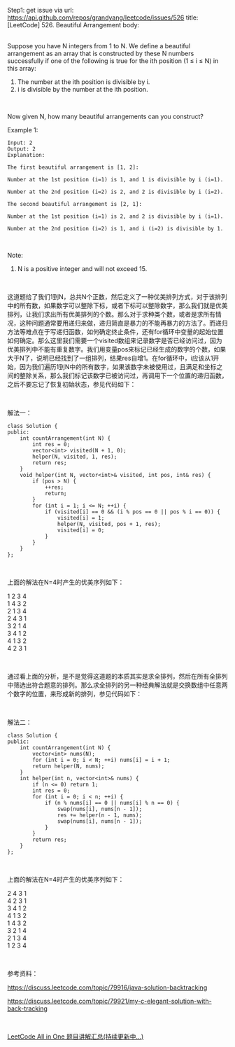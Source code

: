 Step1: get issue via url: https://api.github.com/repos/grandyang/leetcode/issues/526 
 title:[LeetCode] 526. Beautiful Arrangement 
 body:  
  

Suppose you have N integers from 1 to N. We define a beautiful arrangement as an array that is constructed by these N numbers successfully if one of the following is true for the ith position (1 ≤ i ≤ N) in this array:

  1. The number at the ith position is divisible by i.
  2. i is divisible by the number at the ith position.



 

Now given N, how many beautiful arrangements can you construct?

Example 1:
    
    
    Input: 2
    Output: 2
    Explanation: 
      
    The first beautiful arrangement is [1, 2]:
      
    Number at the 1st position (i=1) is 1, and 1 is divisible by i (i=1).
      
    Number at the 2nd position (i=2) is 2, and 2 is divisible by i (i=2).
      
    The second beautiful arrangement is [2, 1]:
      
    Number at the 1st position (i=1) is 2, and 2 is divisible by i (i=1).
      
    Number at the 2nd position (i=2) is 1, and i (i=2) is divisible by 1.
    

 

Note:

  1. N is a positive integer and will not exceed 15.



 

这道题给了我们1到N，总共N个正数，然后定义了一种优美排列方式，对于该排列中的所有数，如果数字可以整除下标，或者下标可以整除数字，那么我们就是优美排列，让我们求出所有优美排列的个数。那么对于求种类个数，或者是求所有情况，这种问题通常要用递归来做，递归简直是暴力的不能再暴力的方法了。而递归方法等难点在于写递归函数，如何确定终止条件，还有for循环中变量的起始位置如何确定。那么这里我们需要一个visited数组来记录数字是否已经访问过，因为优美排列中不能有重复数字。我们用变量pos来标记已经生成的数字的个数，如果大于N了，说明已经找到了一组排列，结果res自增1。在for循环中，i应该从1开始，因为我们遍历1到N中的所有数字，如果该数字未被使用过，且满足和坐标之间的整除关系，那么我们标记该数字已被访问过，再调用下一个位置的递归函数，之后不要忘记了恢复初始状态，参见代码如下：

 

解法一：
    
    
    class Solution {
    public:
        int countArrangement(int N) {
            int res = 0;
            vector<int> visited(N + 1, 0);
            helper(N, visited, 1, res);
            return res;
        }
        void helper(int N, vector<int>& visited, int pos, int& res) {
            if (pos > N) {
                ++res; 
                return;
            }
            for (int i = 1; i <= N; ++i) {
                if (visited[i] == 0 && (i % pos == 0 || pos % i == 0)) {
                    visited[i] = 1;
                    helper(N, visited, pos + 1, res);
                    visited[i] = 0;
                }
            }
        }
    };

 

上面的解法在N=4时产生的优美序列如下：

1 2 3 4   
1 4 3 2   
2 1 3 4   
2 4 3 1   
3 2 1 4   
3 4 1 2   
4 1 3 2   
4 2 3 1 

 

通过看上面的分析，是不是觉得这道题的本质其实是求全排列，然后在所有全排列中筛选出符合题意的排列。那么求全排列的另一种经典解法就是交换数组中任意两个数字的位置，来形成新的排列，参见代码如下：

 

解法二：
    
    
    class Solution {
    public:
        int countArrangement(int N) {
            vector<int> nums(N);
            for (int i = 0; i < N; ++i) nums[i] = i + 1;
            return helper(N, nums);
        }
        int helper(int n, vector<int>& nums) {
            if (n <= 0) return 1;
            int res = 0;
            for (int i = 0; i < n; ++i) {
                if (n % nums[i] == 0 || nums[i] % n == 0) {
                    swap(nums[i], nums[n - 1]);
                    res += helper(n - 1, nums);
                    swap(nums[i], nums[n - 1]);
                }
            }
            return res;
        }
    };

 

上面的解法在N=4时产生的优美序列如下：

2 4 3 1   
4 2 3 1   
3 4 1 2   
4 1 3 2   
1 4 3 2   
3 2 1 4   
2 1 3 4   
1 2 3 4 

 

参考资料：

<https://discuss.leetcode.com/topic/79916/java-solution-backtracking>

<https://discuss.leetcode.com/topic/79921/my-c-elegant-solution-with-back-tracking>

 

[LeetCode All in One 题目讲解汇总(持续更新中...)](http://www.cnblogs.com/grandyang/p/4606334.html) 
